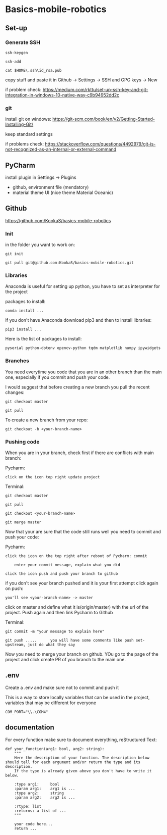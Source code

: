 # Basics-mobile-robotics
## Set-up

### Generate SSH
    
    ssh-keygen
    
    ssh-add
    
    cat $HOME\.ssh\id_rsa.pub
    
copy stuff and paste it in Github -> Settings -> SSH and GPG keys -> New

if problem check: https://medium.com/rkttu/set-up-ssh-key-and-git-integration-in-windows-10-native-way-c9b94952dd2c

### git

install git on windows: https://git-scm.com/book/en/v2/Getting-Started-Installing-Git/

keep standard settings

if problems check: https://stackoverflow.com/questions/4492979/git-is-not-recognized-as-an-internal-or-external-command

## PyCharm

install plugin in Settings -> Plugins

- github, environment file    (mendatory)
- material theme UI              (nice theme Material Oceanic)

## Github

https://github.com/KookaS/basics-mobile-robotics

### Init

in the folder you want to work on:

    git init
    
    git pull git@github.com:KookaS/basics-mobile-robotics.git
    
### Libraries

Anaconda is useful for setting up python, you have to set as interpreter for the project

packages to install:
    
    conda install ...
    
If you don't have Anaconda download pip3 and then to install libraries:

    pip3 install ...
    
Here is the list of packages to install:

    pyserial python-dotenv opencv-python tqdm matplotlib numpy ipywidgets
    
### Branches

You need everytime you code that you are in an other branch than the main one, especially if you commit and push your code.

I would suggest that before creating a new branch you pull the recent changes:

    git checkout master
    
    git pull

To create a new branch from your repo:

    git checkout -b <your-branch-name>
    
### Pushing code

When you are in your branch, check first if there are conflicts with main branch:

Pycharm:

    click on the icon top right update project

Terminal:

    git checkout master
    
    git pull
    
    git checkout <your-branch-name>
    
    git merge master
    
Now that your are sure that the code still runs well you need to commit and push your code:

Pycharm: 

    click the icon on the top right after reboot of Pycharm: commit
    
        enter your commit message, explain what you did
        
    click the icon push and push your branch to github
    
if you don't see your branch pushed and it is your first attempt click again on push:

    you'll see <your-branch-name> -> master
    
click on master and define what it is(origin/master) with the url of the project. Push again and then link Pycharm to Github
    
Terminal:

    git commit -m "your message to explain here"
    
    git push .....      you will have some comments like push set-upstream, just do what they say
  
Now you need to merge your branch on github. YOu go to the page of the project and click create PR of you branch to the main one.
    
## .env

Create a .env and make sure not to commit and push it

This is a way to store locally variables that can be used in the project, variables that may be different for everyone

    COM_PORT="\\.\COM4"
    
## documentation

For every function make sure to document everything, reStructured Text:

    def your_function(arg1: bool, arg2: string):
        """
        Here the description of your function. The description below should tell for each argument and/or return the type and its description.
        If the type is already given above you don't have to write it below.

        :type arg1:     bool
        :param arg1:    arg1 is ...
        :type arg2:     string
        :param arg2:    arg2 is ...
        
        :rtype: list
        :returns: a list of ...
        """ 
        
        your code here...
        return ...

